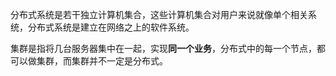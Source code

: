 分布式系统是若干独立计算机集合，这些计算机集合对用户来说就像单个相关系统，分布式系统是建立在网络之上的软件系统。

集群是指将几台服务器集中在一起，实现**同一个业务**，分布式中的每一个节点，都可以做集群，而集群并不一定是分布式。

